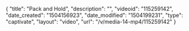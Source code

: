 {
    "title": "Pack and Hold",
    "description": "",
    "videoid": "115259142",
    "date_created": "1504156923",
    "date_modified": "1504199231",
    "type": "captivate",
    "layout": "video",
    "url": "\/v\/media-14-mp4\/115259142"
}